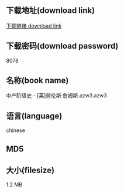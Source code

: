 ## 下载地址(download link)
[下载链接 download link](https://tutu365.netlify.app/?s=%E4%B8%AD%E4%BA%A7%E9%98%B6%E7%BA%A7%E5%8F%B2+-+%5B%E8%8B%B1%5D%E5%8A%B3%E4%BC%A6%E6%96%AF%C2%B7%E8%A9%B9%E5%A7%86%E6%96%AF.azw3)

## 下载密码(download password)
8078

## 名称(book name)
中产阶级史 - [英]劳伦斯·詹姆斯.azw3.azw3

## 语言(language)
chinese

## MD5


## 大小(filesize)
1.2 MB
